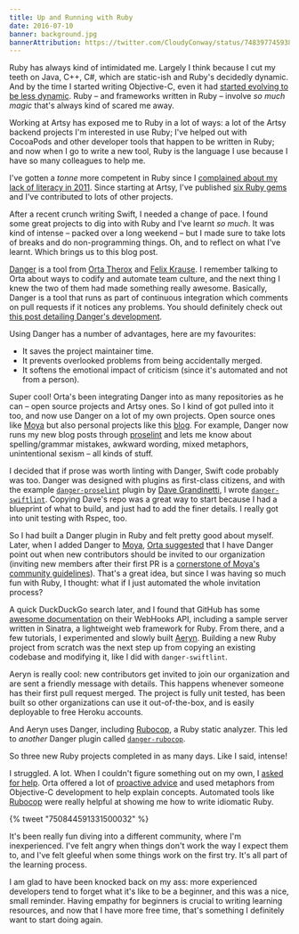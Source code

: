 ```yaml
---
title: Up and Running with Ruby
date: 2016-07-10
banner: background.jpg
bannerAttribution: https://twitter.com/CloudyConway/status/748397745938010112
---
```


Ruby has always kind of intimidated me. Largely I think because I cut my teeth on Java, C++, C#, which are static-ish and Ruby's decidedly dynamic. And by the time I started writing Objective-C, even it had [started evolving to be less dynamic](https://ashfurrow.com/blog/adulterated-objective-c/). Ruby – and frameworks written in Ruby – involve _so much magic_ that's always kind of scared me away.

Working at Artsy has exposed me to Ruby in a lot of ways: a lot of the Artsy backend projects I'm interested in use Ruby; I've helped out with CocoaPods and other developer tools that happen to be written in Ruby; and now when I go to write a new tool, Ruby is the language I use because I have so many colleagues to help me.

I've gotten a _tonne_ more competent in Ruby since I [complained about my lack of literacy in 2011](https://ashfurrow.com/blog/lingua-rubinus/). Since starting at Artsy, I've published [six Ruby gems](https://rubygems.org/profiles/ashfurrow) and I've contributed to lots of other projects.

After a recent crunch writing Swift, I needed a change of pace. I found some great projects to dig into with Ruby and I've learnt _so much_. It was kind of intense – packed over a long weekend – but I made sure to take lots of breaks and do non-programming things. Oh, and to reflect on what I've learnt. Which brings us to this blog post.

[Danger](http://danger.systems) is a tool from [Orta Therox](https://twitter.com/orta) and [Felix Krause](https://twitter.com/krausefx). I remember talking to Orta about ways to codify and automate team culture, and the next thing I knew the two of them had made something really awesome. Basically, Danger is a tool that runs as part of continuous integration which comments on pull requests if it notices any problems. You should definitely check out [this post detailing Danger's development](http://artsy.github.io/blog/2016/07/03/handling-big-projects/).

Using Danger has a number of advantages, here are my favourites:

- It saves the project maintainer time.
- It prevents overlooked problems from being accidentally merged.
- It softens the emotional impact of criticism (since it's automated and not from a person).

Super cool! Orta's been integrating Danger into as many repositories as he can – open source projects and Artsy ones. So I kind of got pulled into it too, and now use Danger on a lot of my own projects. Open source ones like [Moya](https://github.com/Moya/Moya) but also personal projects like this [blog](https://github.com/ashfurrow/blog). For example, Danger now runs my new blog posts through [proselint](https://github.com/amperser/proselint) and lets me know about spelling/grammar mistakes, awkward wording, mixed metaphors, unintentional sexism – all kinds of stuff.

I decided that if prose was worth linting with Danger, Swift code probably was too. Danger was designed with plugins as first-class citizens, and with the example [`danger-proselint`](https://github.com/dbgrandi/danger-prose) plugin by [Dave Grandinetti](https://twitter.com/dbgrandi), I wrote [`danger-swiftlint`](https://github.com/ashfurrow/danger-swiftlint). Copying Dave's repo was a great way to start because I had a blueprint of what to build, and just had to add the finer details. I really got into unit testing with Rspec, too.

So I had built a Danger plugin in Ruby and felt pretty good about myself. Later, when I added Danger to [Moya](https://github.com/Moya/Moya/pull/521#issuecomment-229961410), [Orta suggested](https://github.com/Moya/Moya/pull/521#issuecomment-229961410) that I have Danger point out when new contributors should be invited to our organization (inviting new members after their first PR is a [cornerstone of Moya's community guidelines](https://github.com/Moya/contributors)). That's a great idea, but since I was having so much fun with Ruby, I thought: what if I just automated the whole invitation process?

A quick DuckDuckGo search later, and I found that GitHub has some [awesome documentation](https://developer.github.com/webhooks/configuring/) on their WebHooks API, including a sample server written in Sinatra, a lightweight web framework for Ruby. From there, and a few tutorials, I experimented and slowly built [Aeryn](https://github.com/Moya/Aeryn). Building a new Ruby project from scratch was the next step up from copying an existing codebase and modifying it, like I did with `danger-swiftlint`.

Aeryn is really cool: new contributors get invited to join our organization and are sent a friendly message with details. This happens whenever someone has their first pull request merged. The project is fully unit tested, has been built so other organizations can use it out-of-the-box, and is easily deployable to free Heroku accounts.

And Aeryn uses Danger, including [Rubocop](https://github.com/bbatsov/rubocopp), a Ruby static analyzer. This led to _another_ Danger plugin called [`danger-rubocop`](https://github.com/ashfurrow/danger-rubocop).

So three new Ruby projects completed in as many days. Like I said, intense!

I struggled. A lot. When I couldn't figure something out on my own, I [asked for help](https://twitter.com/ashfurrow/status/749367814369214464). Orta offered a lot of [proactive advice](https://github.com/Moya/Aeryn/pull/9#discussion_r69395068) and used metaphors from Objective-C development to help explain concepts. Automated tools like [Rubocop](https://github.com/bbatsov/rubocop) were really helpful at showing me how to write idiomatic Ruby.

{% tweet "750844591331500032" %}

It's been really fun diving into a different community, where I'm inexperienced. I've felt angry when things don't work the way I expect them to, and I've felt gleeful when some things work on the first try. It's all part of the learning process.

I am glad to have been knocked back on my ass: more experienced developers tend to forget what it's like to be a beginner, and this was a nice, small reminder. Having empathy for beginners is crucial to writing learning resources, and now that I have more free time, that's something I definitely want to start doing again.
